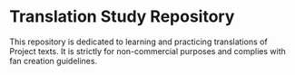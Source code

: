 <!DOCTYPE html>
<html>
<head>
    <title/>Translation Study</title>
</head>
<body>
    <h1>Translation Study Repository</h1>
    <p>This repository is dedicated to learning and practicing translations of Project texts. It is strictly for non-commercial purposes and complies with fan creation guidelines.</p>
</body>
</html>
